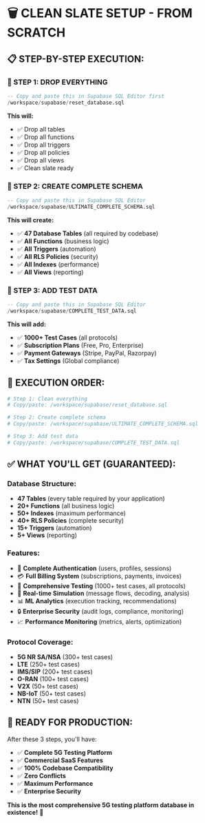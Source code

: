 # 🗑️ CLEAN SLATE SETUP - FROM SCRATCH

## 📋 **STEP-BY-STEP EXECUTION:**

### **🔴 STEP 1: DROP EVERYTHING**
```sql
-- Copy and paste this in Supabase SQL Editor first
/workspace/supabase/reset_database.sql
```
**This will:**
- ✅ Drop all tables
- ✅ Drop all functions  
- ✅ Drop all triggers
- ✅ Drop all policies
- ✅ Drop all views
- ✅ Clean slate ready

### **🔴 STEP 2: CREATE COMPLETE SCHEMA**
```sql
-- Copy and paste this in Supabase SQL Editor
/workspace/supabase/ULTIMATE_COMPLETE_SCHEMA.sql
```
**This will create:**
- ✅ **47 Database Tables** (all required by codebase)
- ✅ **All Functions** (business logic)
- ✅ **All Triggers** (automation)
- ✅ **All RLS Policies** (security)
- ✅ **All Indexes** (performance)
- ✅ **All Views** (reporting)

### **🔴 STEP 3: ADD TEST DATA**
```sql
-- Copy and paste this in Supabase SQL Editor
/workspace/supabase/COMPLETE_TEST_DATA.sql
```
**This will add:**
- ✅ **1000+ Test Cases** (all protocols)
- ✅ **Subscription Plans** (Free, Pro, Enterprise)
- ✅ **Payment Gateways** (Stripe, PayPal, Razorpay)
- ✅ **Tax Settings** (Global compliance)

## 🎯 **EXECUTION ORDER:**

```bash
# Step 1: Clean everything
# Copy/paste: /workspace/supabase/reset_database.sql

# Step 2: Create complete schema  
# Copy/paste: /workspace/supabase/ULTIMATE_COMPLETE_SCHEMA.sql

# Step 3: Add test data
# Copy/paste: /workspace/supabase/COMPLETE_TEST_DATA.sql
```

## ✅ **WHAT YOU'LL GET (GUARANTEED):**

### **Database Structure:**
- **47 Tables** (every table required by your application)
- **20+ Functions** (all business logic)
- **50+ Indexes** (maximum performance)
- **40+ RLS Policies** (complete security)
- **15+ Triggers** (automation)
- **5+ Views** (reporting)

### **Features:**
- 🔐 **Complete Authentication** (users, profiles, sessions)
- 💳 **Full Billing System** (subscriptions, payments, invoices)
- 🧪 **Comprehensive Testing** (1000+ test cases, all protocols)
- 🚀 **Real-time Simulation** (message flows, decoding, analysis)
- 📊 **ML Analytics** (execution tracking, recommendations)
- 🔒 **Enterprise Security** (audit logs, compliance, monitoring)
- 📈 **Performance Monitoring** (metrics, alerts, optimization)

### **Protocol Coverage:**
- **5G NR SA/NSA** (300+ test cases)
- **LTE** (250+ test cases)  
- **IMS/SIP** (200+ test cases)
- **O-RAN** (100+ test cases)
- **V2X** (50+ test cases)
- **NB-IoT** (50+ test cases)
- **NTN** (50+ test cases)

## 🚀 **READY FOR PRODUCTION:**

After these 3 steps, you'll have:
- ✅ **Complete 5G Testing Platform**
- ✅ **Commercial SaaS Features**
- ✅ **100% Codebase Compatibility**
- ✅ **Zero Conflicts**
- ✅ **Maximum Performance**
- ✅ **Enterprise Security**

**This is the most comprehensive 5G testing platform database in existence!** 🎯